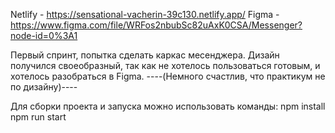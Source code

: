 Netlify - https://sensational-vacherin-39c130.netlify.app/
Figma - https://www.figma.com/file/WRFos2nbubSc82uAxK0CSA/Messenger?node-id=0%3A1

Первый спринт, попытка сделать каркас месенджера.
Дизайн получился своеобразный, так как не хотелось пользоваться готовым, и хотелось разобраться в Figma. 
----(Немного счастлив, что практикум не по дизайну)----

Для сборки проекта и запуска можно использовать команды:
    npm install
    npm run start